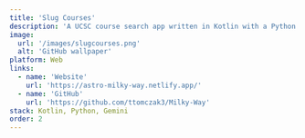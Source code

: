 ```yaml
---
title: 'Slug Courses'
description: 'A UCSC course search app written in Kotlin with a Python backend, and an integrated LLM to search for and ask for class recommendations in natural language. Won "Best Slug Hack" at CruzHacks 2024.'
image:
  url: '/images/slugcourses.png'
  alt: 'GitHub wallpaper'
platform: Web
links:
  - name: 'Website'
    url: 'https://astro-milky-way.netlify.app/'
  - name: 'GitHub'
    url: 'https://github.com/ttomczak3/Milky-Way'
stack: Kotlin, Python, Gemini
order: 2
---
```

